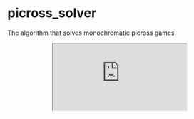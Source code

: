 # picross_solver
The algorithm that solves monochromatic picross games.

<p align="center">
<iframe 
src="https://youtu.be/4GKPN80qtJY">
</iframe>
</p>